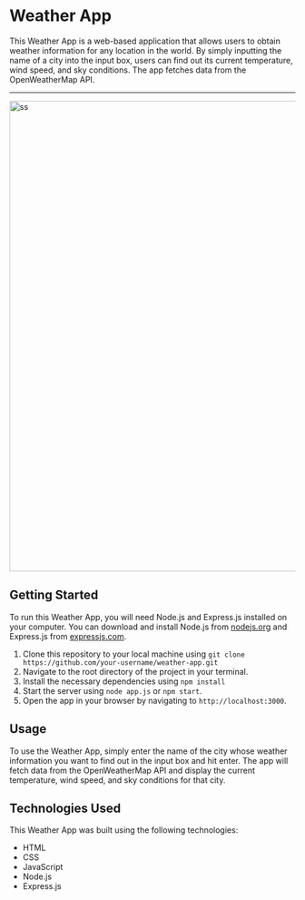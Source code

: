 # Weather App

This Weather App is a web-based application that allows users to obtain weather information for any location in the world. By simply inputting the name of a city into the input box, users can find out its current temperature, wind speed, and sky conditions. The app fetches data from the OpenWeatherMap API.
<hr>
<img width="829" alt="ss" src="https://github.com/ghsharma/WeatherApp/assets/95496933/e4b9b883-97aa-4ade-a8bc-3737ed2b4702">


## Getting Started

To run this Weather App, you will need Node.js and Express.js installed on your computer. You can download and install Node.js from [nodejs.org](https://nodejs.org/) and Express.js from [expressjs.com](https://expressjs.com/).

1. Clone this repository to your local machine using `git clone https://github.com/your-username/weather-app.git`
2. Navigate to the root directory of the project in your terminal.
3. Install the necessary dependencies using `npm install`
4. Start the server using `node app.js` or `npm start`.
5. Open the app in your browser by navigating to `http://localhost:3000`.

## Usage

To use the Weather App, simply enter the name of the city whose weather information you want to find out in the input box and hit enter. The app will fetch data from the OpenWeatherMap API and display the current temperature, wind speed, and sky conditions for that city.

## Technologies Used

This Weather App was built using the following technologies:

- HTML
- CSS
- JavaScript
- Node.js
- Express.js
